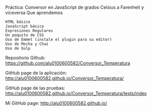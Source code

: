Práctica: Conversor en JavaScript de grados Celsius a Farenheit y viceversa
Que aprendemos

    HTML básico
    JavaScript básico
    Expresiones Regulares
    Un poquito de CSS
    Uso de Emmet (instale el plugin para su editor)
    Uso de Mocha y Chai
    Uso de Gulp

Repositorio Github: https://github.com/alu0100600582/Conversor_Temperatura

GitHub page de la aplicación: http://alu0100600582.github.io/Conversor_Temperatura/

GitHub page de las pruebas: http://alu0100600582.github.io/Conversor_Temperatura/tests/index

Mi GitHub page: http://alu0100600582.github.io/
